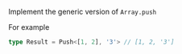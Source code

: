 Implement the generic version of ```Array.push```

For example

```typescript
type Result = Push<[1, 2], '3'> // [1, 2, '3']
```
